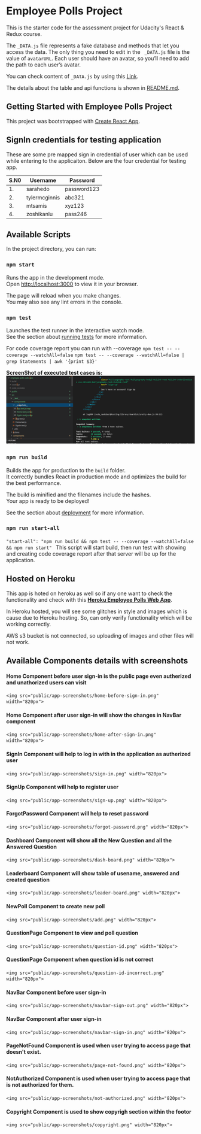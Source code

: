 # Employee Polls Project

This is the starter code for the assessment project for Udacity's React & Redux course.

The `_DATA.js` file represents a fake database and methods that let you access the data. The only thing you need to edit in the ` _DATA.js` file is the value of `avatarURL`. Each user should have an avatar, so you’ll need to add the path to each user’s avatar.

You can check content of `_DATA.js` by using this [Link](https://github.com/asharn/Shell-Software-Engineer-Train-to-Hire-Scholarship-Program/blob/main/employee-polls-web-app/src/utils/_DATA.js).

The details about the table and api functions is shown in [README.md](https://github.com/asharn/Shell-Software-Engineer-Train-to-Hire-Scholarship-Program/blob/main/employee-polls-web-app/src/utils/README.md).




## Getting Started with Employee Polls Project

This project was bootstrapped with [Create React App](https://github.com/facebook/create-react-app).




## SignIn credentials for testing application
These are some pre mapped sign in credential of user which can be used while entering to the applicaiton. Below are the four credential for testing app.


|   S.N0    |   Username        |   Password    |
|-----------|-------------------|---------------|
|   1.      |   sarahedo        |   password123 |
|   2.      |   tylermcginnis   |   abc321      |
|   3.      |   mtsamis         |   xyz123      |
|   4.      |   zoshikanlu      |   pass246     | 




## Available Scripts

In the project directory, you can run:


### `npm start`

Runs the app in the development mode.\
Open [http://localhost:3000](http://localhost:3000) to view it in your browser.

The page will reload when you make changes.\
You may also see any lint errors in the console.


### `npm test`

Launches the test runner in the interactive watch mode.\
See the section about [running tests](https://facebook.github.io/create-react-app/docs/running-tests) for more information.

For code coverage report you can run with --coverage
`npm test -- --coverage --watchAll=false`
`npm test -- --coverage --watchAll=false | grep Statements | awk '{print $3}'`

**ScreenShot of executed test cases is:**
<img src="public/app-screenshots/testcase-execution.png" width="820px">



### `npm run build`

Builds the app for production to the `build` folder.\
It correctly bundles React in production mode and optimizes the build for the best performance.

The build is minified and the filenames include the hashes.\
Your app is ready to be deployed!

See the section about [deployment](https://facebook.github.io/create-react-app/docs/deployment) for more information.



### `npm run start-all`

`"start-all": "npm run build && npm test -- --coverage --watchAll=false && npm run start"
`
This script will start build, then run test with showing and creating code coverage report after that server will be up for the application. 




## Hosted on Heroku
This app is hoted on heroku as well so if any one want to check the functionality and check with this [**Heroku Employee Polls Web App**](https://employee-polls-web-app.herokuapp.com/). 

In Heroku hosted, you will see some glitches in style and images which is cause due to Heroku hosting. So, can only verify functionality which will be working correctly.

AWS s3 bucket is not connected, so uploading of images and other files will not work.



## Available Components details with screenshots

#### Home Component before user sign-in is the public page even autherized and unathorized users can visit
    <img src="public/app-screenshots/home-before-sign-in.png" width="820px">
#### Home Component after user sign-in will show the changes in NavBar component
    <img src="public/app-screenshots/home-after-sign-in.png" width="820px">
#### SignIn Component will help to log in with in the application as autherized user
    <img src="public/app-screenshots/sign-in.png" width="820px">
#### SignUp Component will help to register user
    <img src="public/app-screenshots/sign-up.png" width="820px">
#### ForgotPassword Component will help to reset password
    <img src="public/app-screenshots/forgot-password.png" width="820px">
#### Dashboard Component will show all the New Question and all the Answered Question
    <img src="public/app-screenshots/dash-board.png" width="820px">
#### Leaderboard Component will show table of usename, answered and created question
    <img src="public/app-screenshots/leader-board.png" width="820px">
#### NewPoll Component to create new poll
    <img src="public/app-screenshots/add.png" width="820px">
#### QuestionPage Component to view and poll question
    <img src="public/app-screenshots/question-id.png" width="820px">
#### QuestionPage Component when question id is not correct
    <img src="public/app-screenshots/question-id-incorrect.png" width="820px">
#### NavBar Component before user sign-in
    <img src="public/app-screenshots/navbar-sign-out.png" width="820px">
#### NavBar Component after user sign-in
    <img src="public/app-screenshots/navbar-sign-in.png" width="820px">
#### PageNotFound Component is used when user trying to access page that doesn't exist.
    <img src="public/app-screenshots/page-not-found.png" width="820px">
#### NotAuthorized Component is used when user trying to access page that is not authorized for them.
    <img src="public/app-screenshots/not-authorized.png" width="820px">
#### Copyright Component is used to show copyrigh section within the footor
    <img src="public/app-screenshots/copyright.png" width="820px">





